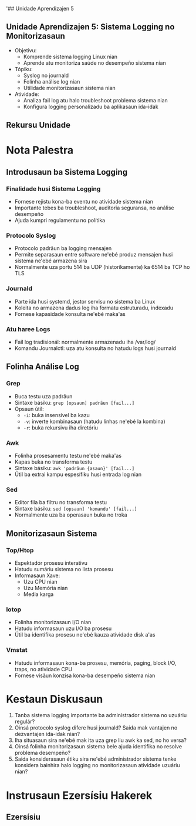 '## Unidade Aprendizajen 5

## Unidade Aprendizajen 5: Sistema Logging no Monitorizasaun
- Objetivu:
  * Komprende sistema logging Linux nian
  * Aprende atu monitoriza saúde no desempeño sistema nian
- Tópiku:
  * Syslog no journald
  * Folinha análise log nian
  * Utilidade monitorizasaun sistema nian
- Atividade:
  * Analiza fail log atu halo troubleshoot problema sistema nian
  * Konfigura logging personalizadu ba aplikasaun ida-idak

## Rekursu Unidade

# Nota Palestra

## Introdusaun ba Sistema Logging

### Finalidade husi Sistema Logging
- Fornese rejistu kona-ba eventu no atividade sistema nian
- Importante tebes ba troubleshoot, auditoria seguransa, no análise desempeño
- Ajuda kumpri regulamentu no polítika

### Protocolo Syslog
- Protocolo padrãun ba logging mensajen 
- Permite separasaun entre software ne'ebé produz mensajen husi sistema ne'ebé armazena sira
- Normalmente uza portu 514 ba UDP (historikamente) ka 6514 ba TCP ho TLS

### Journald
- Parte ida husi systemd, jestor servisu no sistema ba Linux
- Koleita no armazena dadus log iha formatu estruturadu, indexadu
- Fornese kapasidade konsulta ne'ebé maka'as

### Atu haree Logs
- Fail log tradisionál: normalmente armazenadu iha /var/log/
- Komandu Journalctl: uza atu konsulta no hatudu logs husi journald

## Folinha Análise Log

### Grep
- Buca testu uza padrãun
- Sintaxe básiku: `grep [opsaun] padrãun [fail...]`
- Opsaun útil:
  - `-i`: buka insensivel ba kazu
  - `-v`: inverte kombinasaun (hatudu linhas ne'ebé la kombina)
  - `-r`: buka rekursivu iha diretóriu

### Awk
- Folinha prosesamentu testu ne'ebé maka'as
- Kapas buka no transforma testu
- Sintaxe básiku: `awk 'padrãun {asaun}' [fail...]`
- Útil ba extrai kampu espesífiku husi entrada log nian

### Sed
- Editor fila ba filtru no transforma testu
- Sintaxe básiku: `sed [opsaun] 'komandu' [fail...]`
- Normalmente uza ba operasaun buka no troka

## Monitorizasaun Sistema

### Top/Htop
- Espektadór prosesu interativu
- Hatudu sumáriu sistema no lista prosesu
- Informasaun Xave:
  - Uzu CPU nian
  - Uzu Memória nian
  - Media karga

### Iotop
- Folinha monitorizasaun I/O nian
- Hatudu informasaun uzu I/O ba prosesu
- Útil ba identifika prosesu ne'ebé kauza atividade disk a'as

### Vmstat
- Hatudu informasaun kona-ba prosesu, memória, paging, block I/O, traps, no atividade CPU
- Fornese visãun konzisa kona-ba desempeño sistema nian

# Kestaun Diskusaun

1. Tanba sistema logging importante ba administrador sistema no uzuáriu regulár?
2. Oinsá protocolo syslog difere husi journald? Saida mak vantajen no dezvantajen ida-idak nian?
3. Iha situasaun sira ne'ebé mak ita uza grep liu awk ka sed, no ho versa?
4. Oinsá folinha monitorizasaun sistema bele ajuda identifika no resolve problema desempeño?
5. Saida konsiderasaun étiku sira ne'ebé administrador sistema tenke konsidera bainhira halo logging no monitorizasaun atividade uzuáriu nian?

# Instrusaun Ezersísiu Hakerek

## Ezersísiu